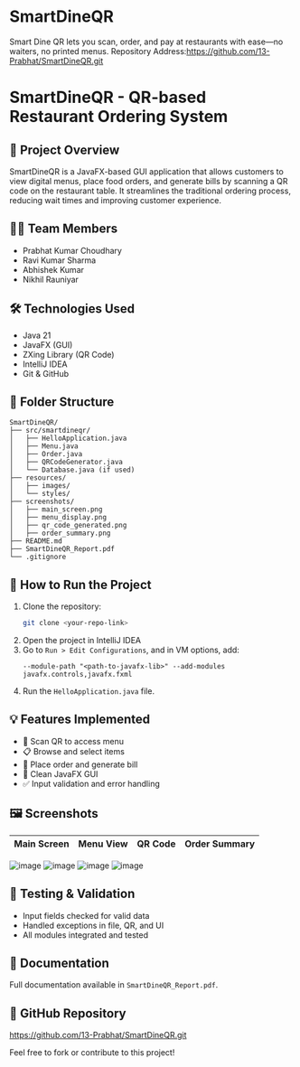 # SmartDineQR
Smart Dine QR lets you scan, order, and pay at restaurants with ease—no waiters, no printed menus.
 Repository Address:https://github.com/13-Prabhat/SmartDineQR.git
 # SmartDineQR - QR-based Restaurant Ordering System

## 📌 Project Overview
SmartDineQR is a JavaFX-based GUI application that allows customers to view digital menus, place food orders, and generate bills by scanning a QR code on the restaurant table. It streamlines the traditional ordering process, reducing wait times and improving customer experience.

## 👨‍💻 Team Members
- Prabhat Kumar Choudhary
- Ravi Kumar Sharma
- Abhishek Kumar
- Nikhil Rauniyar

## 🛠 Technologies Used
- Java 21
- JavaFX (GUI)
- ZXing Library (QR Code)
- IntelliJ IDEA
- Git & GitHub

## 📂 Folder Structure
```
SmartDineQR/
├── src/smartdineqr/
│   ├── HelloApplication.java
│   ├── Menu.java
│   ├── Order.java
│   ├── QRCodeGenerator.java
│   └── Database.java (if used)
├── resources/
│   ├── images/
│   └── styles/
├── screenshots/
│   ├── main_screen.png
│   ├── menu_display.png
│   ├── qr_code_generated.png
│   ├── order_summary.png
├── README.md
├── SmartDineQR_Report.pdf
└── .gitignore
```

## 🚀 How to Run the Project
1. Clone the repository:
   ```bash
   git clone <your-repo-link>
   ```
2. Open the project in IntelliJ IDEA
3. Go to `Run > Edit Configurations`, and in VM options, add:
   ```
   --module-path "<path-to-javafx-lib>" --add-modules javafx.controls,javafx.fxml
   ```
4. Run the `HelloApplication.java` file.

## 💡 Features Implemented
- 📲 Scan QR to access menu
- 📋 Browse and select items
- 🧾 Place order and generate bill
- 🎨 Clean JavaFX GUI
- ✅ Input validation and error handling

## 🖼 Screenshots
| Main Screen | Menu View | QR Code | Order Summary |
|-------------|-----------|---------|----------------|
![image](https://github.com/user-attachments/assets/2beb32d0-8eb4-46ed-8126-a6c78c1ea570)
![image](https://github.com/user-attachments/assets/06fee0af-9513-457d-b307-ec79fae917ed)
![image](https://github.com/user-attachments/assets/bfd40f85-bd5c-4fdf-99c1-f670cd316643)
![image](https://github.com/user-attachments/assets/bfec806d-09ac-49bc-822d-052f44576b6f)


## 🧪 Testing & Validation
- Input fields checked for valid data
- Handled exceptions in file, QR, and UI
- All modules integrated and tested

## 📄 Documentation
Full documentation available in `SmartDineQR_Report.pdf`.

## 🔗 GitHub Repository
https://github.com/13-Prabhat/SmartDineQR.git




Feel free to fork or contribute to this project!
